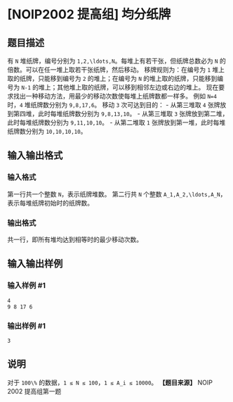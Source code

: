 

# [NOIP2002 提高组] 均分纸牌

## 题目描述

有 `N` 堆纸牌，编号分别为 `1,2,\ldots,N`。每堆上有若干张，但纸牌总数必为 `N` 的倍数。可以在任一堆上取若干张纸牌，然后移动。
移牌规则为：在编号为 `1` 堆上取的纸牌，只能移到编号为 `2` 的堆上；在编号为 `N` 的堆上取的纸牌，只能移到编号为 `N-1`
的堆上；其他堆上取的纸牌，可以移到相邻左边或右边的堆上。 现在要求找出一种移动方法，用最少的移动次数使每堆上纸牌数都一样多。 例如 `N=4` 时，`4`
堆纸牌数分别为 `9,8,17,6`。 移动 `3` 次可达到目的： \- 从第三堆取 `4` 张牌放到第四堆，此时每堆纸牌数分别为
`9,8,13,10`。 \- 从第三堆取 `3` 张牌放到第二堆，此时每堆纸牌数分别为 `9,11,10,10`。 \- 从第二堆取 `1`
张牌放到第一堆，此时每堆纸牌数分别为 `10,10,10,10`。

## 输入输出格式

### 输入格式

  

第一行共一个整数 `N`，表示纸牌堆数。 第二行共 `N` 个整数 `A_1,A_2,\ldots,A_N`，表示每堆纸牌初始时的纸牌数。

### 输出格式

  

共一行，即所有堆均达到相等时的最少移动次数。

## 输入输出样例

### 输入样例 #1

    
    
    4
    9 8 17 6
    

### 输出样例 #1

    
    
    3
    

## 说明

对于 `100\%` 的数据，`1 ≤ N ≤ 100`，`1 ≤ A_i ≤ 10000`。 **【题目来源】** NOIP 2002 提高组第一题

